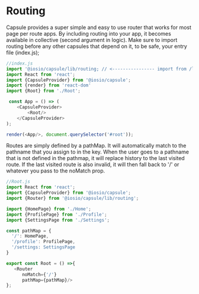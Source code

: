 
# Routing

Capsule provides a super simple and easy to use router that works for most page per route apps. By including routing into your app, it becomes available in collective (second argument in logic). Make sure to import routing before any other capsules that depend on it, to be safe, your entry file (index.js);

```js
//index.js
import '@iosio/capsule/lib/routing; // <---------------- import from /lib/routing
import React from 'react';
import {CapsuleProvider} from '@iosio/capsule';
import {render} from 'react-dom'
import {Root} from './Root';

 const App = () => (
    <CapsuleProvider>
        <Root/>
    </CapsuleProvider>
);

render(<App/>, document.querySelector('#root'));

```

Routes are simply defined by a pathMap. It will automatically match to the pathname that you assign to in the key. When the user goes to a pathname that is not defined in the pathmap, it will replace history to the last visited route. If the last visited route is also invalid, it will then fall back to '/' or whatever you pass to the noMatch prop.

```js
//Root.js
import React from 'react';
import {CapsuleProvider} from '@iosio/capsule';
import {Router} from '@iosio/capsule/lib/routing';

import {HomePage} from './Home';
import {ProfilePage} from './Profile';
import {SettingsPage from './Settings';

const pathMap = {
  '/': HomePage,
  '/profile': ProfilePage,
  '/settings: SettingsPage
}

export const Root = () =>{
   <Router
      noMatch={'/'}
      pathMap={pathMap}/>
};

```

